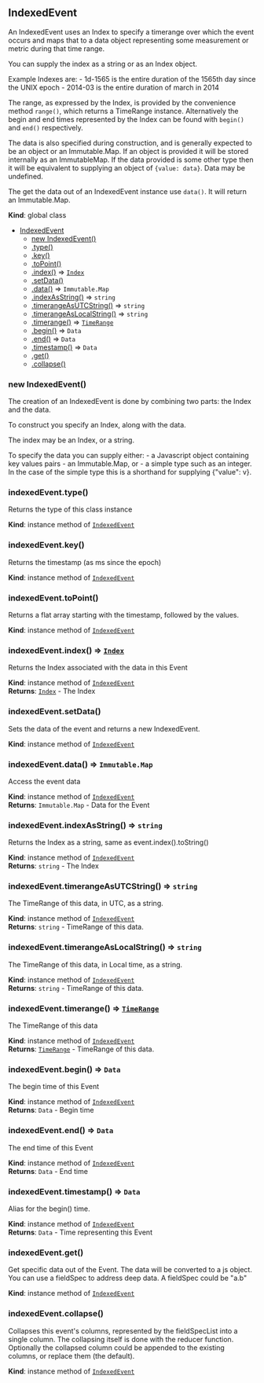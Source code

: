 <a name="IndexedEvent"></a>

## IndexedEvent
An IndexedEvent uses an Index to specify a timerange over which the event
occurs and maps that to a data object representing some measurement or metric
during that time range.

You can supply the index as a string or as an Index object.

Example Indexes are:
    - 1d-1565 is the entire duration of the 1565th day since the UNIX epoch
    - 2014-03 is the entire duration of march in 2014

The range, as expressed by the Index, is provided by the convenience method
`range()`, which returns a TimeRange instance. Alternatively the begin
and end times represented by the Index can be found with `begin()`
and `end()` respectively.

The data is also specified during construction, and is generally expected to
be an object or an Immutable.Map. If an object is provided it will be stored
internally as an ImmutableMap. If the data provided is some other type then
it will be equivalent to supplying an object of `{value: data}`. Data may be
undefined.

The get the data out of an IndexedEvent instance use `data()`. It will return
an Immutable.Map.

**Kind**: global class  

* [IndexedEvent](#IndexedEvent)
    * [new IndexedEvent()](#new_IndexedEvent_new)
    * [.type()](#IndexedEvent+type)
    * [.key()](#IndexedEvent+key)
    * [.toPoint()](#IndexedEvent+toPoint)
    * [.index()](#IndexedEvent+index) ⇒ <code>[Index](#Index)</code>
    * [.setData()](#IndexedEvent+setData)
    * [.data()](#IndexedEvent+data) ⇒ <code>Immutable.Map</code>
    * [.indexAsString()](#IndexedEvent+indexAsString) ⇒ <code>string</code>
    * [.timerangeAsUTCString()](#IndexedEvent+timerangeAsUTCString) ⇒ <code>string</code>
    * [.timerangeAsLocalString()](#IndexedEvent+timerangeAsLocalString) ⇒ <code>string</code>
    * [.timerange()](#IndexedEvent+timerange) ⇒ <code>[TimeRange](#TimeRange)</code>
    * [.begin()](#IndexedEvent+begin) ⇒ <code>Data</code>
    * [.end()](#IndexedEvent+end) ⇒ <code>Data</code>
    * [.timestamp()](#IndexedEvent+timestamp) ⇒ <code>Data</code>
    * [.get()](#IndexedEvent+get)
    * [.collapse()](#IndexedEvent+collapse)

<a name="new_IndexedEvent_new"></a>

### new IndexedEvent()
The creation of an IndexedEvent is done by combining two parts:
the Index and the data.

To construct you specify an Index, along with the data.

The index may be an Index, or a string.

To specify the data you can supply either:
    - a Javascript object containing key values pairs
    - an Immutable.Map, or
    - a simple type such as an integer. In the case of the simple type
      this is a shorthand for supplying {"value": v}.

<a name="IndexedEvent+type"></a>

### indexedEvent.type()
Returns the type of this class instance

**Kind**: instance method of <code>[IndexedEvent](#IndexedEvent)</code>  
<a name="IndexedEvent+key"></a>

### indexedEvent.key()
Returns the timestamp (as ms since the epoch)

**Kind**: instance method of <code>[IndexedEvent](#IndexedEvent)</code>  
<a name="IndexedEvent+toPoint"></a>

### indexedEvent.toPoint()
Returns a flat array starting with the timestamp, followed by the values.

**Kind**: instance method of <code>[IndexedEvent](#IndexedEvent)</code>  
<a name="IndexedEvent+index"></a>

### indexedEvent.index() ⇒ <code>[Index](#Index)</code>
Returns the Index associated with the data in this Event

**Kind**: instance method of <code>[IndexedEvent](#IndexedEvent)</code>  
**Returns**: <code>[Index](#Index)</code> - The Index  
<a name="IndexedEvent+setData"></a>

### indexedEvent.setData()
Sets the data of the event and returns a new IndexedEvent.

**Kind**: instance method of <code>[IndexedEvent](#IndexedEvent)</code>  
<a name="IndexedEvent+data"></a>

### indexedEvent.data() ⇒ <code>Immutable.Map</code>
Access the event data

**Kind**: instance method of <code>[IndexedEvent](#IndexedEvent)</code>  
**Returns**: <code>Immutable.Map</code> - Data for the Event  
<a name="IndexedEvent+indexAsString"></a>

### indexedEvent.indexAsString() ⇒ <code>string</code>
Returns the Index as a string, same as event.index().toString()

**Kind**: instance method of <code>[IndexedEvent](#IndexedEvent)</code>  
**Returns**: <code>string</code> - The Index  
<a name="IndexedEvent+timerangeAsUTCString"></a>

### indexedEvent.timerangeAsUTCString() ⇒ <code>string</code>
The TimeRange of this data, in UTC, as a string.

**Kind**: instance method of <code>[IndexedEvent](#IndexedEvent)</code>  
**Returns**: <code>string</code> - TimeRange of this data.  
<a name="IndexedEvent+timerangeAsLocalString"></a>

### indexedEvent.timerangeAsLocalString() ⇒ <code>string</code>
The TimeRange of this data, in Local time, as a string.

**Kind**: instance method of <code>[IndexedEvent](#IndexedEvent)</code>  
**Returns**: <code>string</code> - TimeRange of this data.  
<a name="IndexedEvent+timerange"></a>

### indexedEvent.timerange() ⇒ <code>[TimeRange](#TimeRange)</code>
The TimeRange of this data

**Kind**: instance method of <code>[IndexedEvent](#IndexedEvent)</code>  
**Returns**: <code>[TimeRange](#TimeRange)</code> - TimeRange of this data.  
<a name="IndexedEvent+begin"></a>

### indexedEvent.begin() ⇒ <code>Data</code>
The begin time of this Event

**Kind**: instance method of <code>[IndexedEvent](#IndexedEvent)</code>  
**Returns**: <code>Data</code> - Begin time  
<a name="IndexedEvent+end"></a>

### indexedEvent.end() ⇒ <code>Data</code>
The end time of this Event

**Kind**: instance method of <code>[IndexedEvent](#IndexedEvent)</code>  
**Returns**: <code>Data</code> - End time  
<a name="IndexedEvent+timestamp"></a>

### indexedEvent.timestamp() ⇒ <code>Data</code>
Alias for the begin() time.

**Kind**: instance method of <code>[IndexedEvent](#IndexedEvent)</code>  
**Returns**: <code>Data</code> - Time representing this Event  
<a name="IndexedEvent+get"></a>

### indexedEvent.get()
Get specific data out of the Event. The data will be converted
to a js object. You can use a fieldSpec to address deep data.
A fieldSpec could be "a.b"

**Kind**: instance method of <code>[IndexedEvent](#IndexedEvent)</code>  
<a name="IndexedEvent+collapse"></a>

### indexedEvent.collapse()
Collapses this event's columns, represented by the fieldSpecList
into a single column. The collapsing itself is done with the reducer
function. Optionally the collapsed column could be appended to the
existing columns, or replace them (the default).

**Kind**: instance method of <code>[IndexedEvent](#IndexedEvent)</code>  
